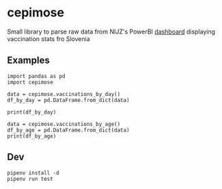 # cepimose

Small library to parse raw data from NIJZ's PowerBI [dashboard](https://app.powerbi.com/view?r=eyJrIjoiZTg2ODI4MGYtMTMyMi00YmUyLWExOWEtZTlmYzIxMTI2MDlmIiwidCI6ImFkMjQ1ZGFlLTQ0YTAtNGQ5NC04OTY3LTVjNjk5MGFmYTQ2MyIsImMiOjl9&pageName=ReportSectionf7478503942700dada61) displaying vaccination stats fro Slovenia

## Examples

```
import pandas as pd
import cepimose

data = cepimose.vaccinations_by_day()
df_by_day = pd.DataFrame.from_dict(data)

print(df_by_day)

data = cepimose.vaccinations_by_age()
df_by_age = pd.DataFrame.from_dict(data)
print(df_by_age)

```

## Dev

```
pipenv install -d
pipenv run test
```
